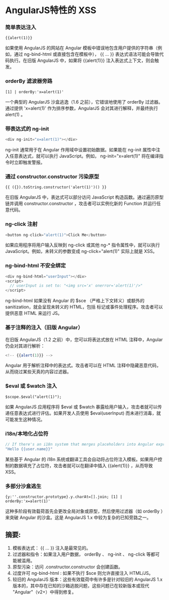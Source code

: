 # AngularJS特性的 XSS

### 简单表达注入&#xD;

`{{alert(1)}}`

如果使用 AngularJS 的网站在 Angular 模板中错误地包含用户提供的字符串（例如，通过 ng-bind-html 或直接包含在模板中）， \{{ ... \}} 表达式语法可能会导致代码执行。在旧版 AngularJS 中，如果将 \{{alert(1)\}} 注入表达式上下文，则会触发。

### orderBy 滤波器旁路&#xD;

`[1] | orderBy:'x=alert(1)'`

一个典型的 AngularJS 沙盒逃逸（1.6 之前），它错误地使用了 orderBy 过滤器。通过提供 'x=alert(1)' 作为排序参数，AngularJS 会对其进行解释，并最终执行 alert(1) 。

### 带表达式的 ng-init

```javascript
<div ng-init="x=alert(1)"></div>
```

ng-init 通常用于在 Angular 作用域中设置初始数据。如果能在 ng-init 属性中注入任意表达式，就可以执行 JavaScript。例如， ng-init="x=alert(1)" 将在编译指令时立即触发警报。

### 通过 constructor.constructor 污染原型&#xD;

`{{ ({}).toString.constructor('alert(1)')() }}`

在旧版 AngularJS 中，表达式可以部分访问 JavaScript 构造函数。通过遍历原型链并调用 constructor.constructor ，攻击者可以实例化新的 Function 并运行任意代码。

### ng-click 注射&#xD;&#xD;

```javascript
<button ng-click="alert(1)">Click Me</button>
```

如果应用程序将用户输入反映到 ng-click 或其他 ng-\* 指令属性中，就可以执行 JavaScript。例如，未转义的参数变成 ng-click="alert(1)" 实际上就是 XSS。

### ng-bind-html 不安全绑定

```javascript
<div ng-bind-html="userInput"></div>
<script>
  // userInput is set to: "<img src='x' onerror='alert(1)'/>"
</script>
```

ng-bind-html 如果没有 Angular 的 $sce （严格上下文转义）或额外的 sanitization，就会呈现未转义的 HTML，包括 标记或事件处理程序。攻击者可以提供恶意 HTML 来运行 JS。

### 基于注释的注入（旧版 Angular）&#xD;

在旧版 AngularJS（1.2 之前）中，您可以将表达式放在 HTML 注释中，Angular 仍会对其进行解析：

```javascript
<!-- {{alert(1)}} -->
```

Angular 用于解析注释中的表达式。攻击者可以在 HTML 注释中隐藏恶意代码，从而绕过某些天真的内容过滤器。

### $eval 或 $watch 注入&#xD;

`$scope.$eval("alert(1)");`

如果 AngularJS 应用程序将 $eval 或 $watch 暴露给用户输入，攻击者就可以传递任意表达式进行评估。如果开发人员使用 $eval(userInput) 而未进行消毒，就可能发生这种情况。

### i18n/本地化占位符&#xD;

```javascript
// If there's an i18n system that merges placeholders into Angular expressions:
"Hello {{user.name}}"
```



某些基于 Angular 的 i18n 系统或翻译工具会自动将占位符注入模板。如果用户控制的数据填充了占位符，攻击者就可以在翻译中插入 \{{alert(1)\}} ，从而导致 XSS。

### 多部分沙盒逃生&#xD;

`{y:''.constructor.prototype}.y.charAt=[].join; [1] | orderBy:'x=alert(1)'`

这种多阶段有效载荷首先会更改全局对象或原型，然后使用过滤器（如 orderBy ）来突破 Angular 的沙盒。这是 AngularJS 1.x 中较为复杂的已知旁路之一。

## 摘要:

1. 模板表达式： \{{ ... \}} 注入是最常见的。
2. 过滤器和指令：如果注入用户数据， orderBy 、 ng-init 、 ng-click 等都可能被滥用。
3. 原型污染：访问 .constructor.constructor 会创建函数。
4. 过度许可 ng-bind-html : 如果不执行 $sce 则允许直接注入 HTML/JS。
5. 较旧的 AngularJS 版本：这些有效载荷中有许多是针对较旧的 AngularJS 1.x 版本的，其中存在已知的沙箱逃脱问题，这些问题已在较新版本或现代 "Angular"（v2+）中得到修复。
